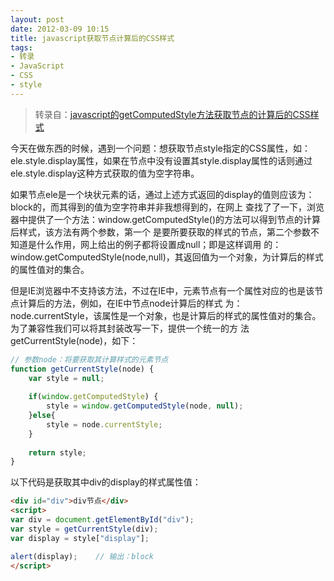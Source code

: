 ```yaml
---
layout: post
date: 2012-03-09 10:15
title: javascript获取节点计算后的CSS样式
tags:
- 转录
- JavaScript
- CSS
- style
---
```


> 转录自：[javascript的getComputedStyle方法获取节点的计算后的CSS样式](http://www.cnblogs.com/yunfour/archive/2012/02/25/2367895.html)

今天在做东西的时候，遇到一个问题：想获取节点style指定的CSS属性，如：ele.style.display属性，如果在节点中没有设置其style.display属性的话则通过ele.style.display这种方式获取的值为空字符串。

<!--more-->

如果节点ele是一个块状元素的话，通过上述方式返回的display的值则应该为：block的，而其得到的值为空字符串并非我想得到的，在网上 查找了了一下，浏览器中提供了一个方法：window.getComputedStyle()的方法可以得到节点的计算后样式，该方法有两个参数，第一个 是要所要获取的样式的节点，第二个参数不知道是什么作用，网上给出的例子都将设置成null；即是这样调用 的：window.getComputedStyle(node,null)，其返回值为一个对象，为计算后的样式的属性值对的集合。

但是IE浏览器中不支持该方法，不过在IE中，元素节点有一个属性对应的也是该节点计算后的方法，例如，在IE中节点node计算后的样式 为：node.currentStyle，该属性是一个对象，也是计算后的样式的属性值对的集合。为了兼容性我们可以将其封装改写一下，提供一个统一的方 法getCurrentStyle(node)，如下：

```javascript
// 参数node：将要获取其计算样式的元素节点
function getCurrentStyle(node) {
    var style = null;
    
    if(window.getComputedStyle) {
        style = window.getComputedStyle(node, null);
    }else{
        style = node.currentStyle;
    }
    
    return style;
}
```
 

以下代码是获取其中div的display的样式属性值：

```html
<div id="div">div节点</div>
<script>
var div = document.getElementById("div");
var style = getCurrentStyle(div);
var display = style["display"];

alert(display);    // 输出：block
</script>
```